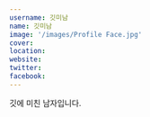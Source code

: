 ```yaml
---
username: 깃미남
name: 깃미남
image: '/images/Profile Face.jpg'
cover:
location:
website:
twitter:
facebook:
---
```

깃에 미친 남자입니다.
